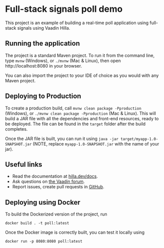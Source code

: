 # Full-stack signals poll demo

This project is an example of building a real-time poll application using full-stack signals using Vaadin Hilla.

## Running the application

The project is a standard Maven project. To run it from the command line,
type `mvnw` (Windows), or `./mvnw` (Mac & Linux), then open
http://localhost:8080 in your browser.

You can also import the project to your IDE of choice as you would with any
Maven project.

## Deploying to Production

To create a production build, call `mvnw clean package -Pproduction` (Windows),
or `./mvnw clean package -Pproduction` (Mac & Linux).
This will build a JAR file with all the dependencies and front-end resources,
ready to be deployed. The file can be found in the `target` folder after the build completes.

Once the JAR file is built, you can run it using
`java -jar target/myapp-1.0-SNAPSHOT.jar` (NOTE, replace
`myapp-1.0-SNAPSHOT.jar` with the name of your jar).

## Useful links

- Read the documentation at [hilla.dev/docs](https://hilla.dev/docs/).
- Ask questions on [the Vaadin forum](https://vaadin.com/forum/c/hilla/18).
- Report issues, create pull requests in [GitHub](https://github.com/vaadin/hilla).


## Deploying using Docker

To build the Dockerized version of the project, run

```
docker build . -t poll:latest
```

Once the Docker image is correctly built, you can test it locally using

```
docker run -p 8080:8080 poll:latest
```
